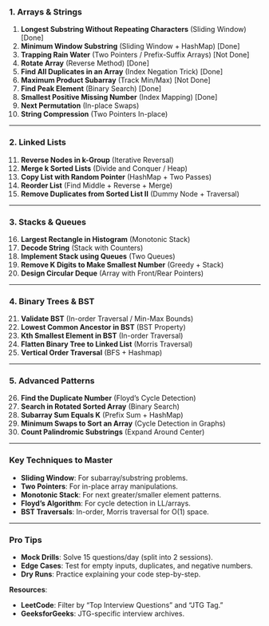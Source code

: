 
### **1. Arrays & Strings**  
1. **Longest Substring Without Repeating Characters** (Sliding Window)  [Done]
2. **Minimum Window Substring** (Sliding Window + HashMap)  [Done]
3. **Trapping Rain Water** (Two Pointers / Prefix-Suffix Arrays)  [Not Done]
4. **Rotate Array** (Reverse Method)  [Done]
5. **Find All Duplicates in an Array** (Index Negation Trick)  [Done]
6. **Maximum Product Subarray** (Track Min/Max)  [Not Done]
7. **Find Peak Element** (Binary Search)  [Done]
8. **Smallest Positive Missing Number** (Index Mapping)  [Done]
9. **Next Permutation** (In-place Swaps)  
10. **String Compression** (Two Pointers In-place)  

---

### **2. Linked Lists**  
11. **Reverse Nodes in k-Group** (Iterative Reversal)  
12. **Merge k Sorted Lists** (Divide and Conquer / Heap)  
13. **Copy List with Random Pointer** (HashMap + Two Passes)  
14. **Reorder List** (Find Middle + Reverse + Merge)  
15. **Remove Duplicates from Sorted List II** (Dummy Node + Traversal)  

---

### **3. Stacks & Queues**  
16. **Largest Rectangle in Histogram** (Monotonic Stack)  
17. **Decode String** (Stack with Counters)  
18. **Implement Stack using Queues** (Two Queues)  
19. **Remove K Digits to Make Smallest Number** (Greedy + Stack)  
20. **Design Circular Deque** (Array with Front/Rear Pointers)  

---

### **4. Binary Trees & BST**  
21. **Validate BST** (In-order Traversal / Min-Max Bounds)  
22. **Lowest Common Ancestor in BST** (BST Property)  
23. **Kth Smallest Element in BST** (In-order Traversal)  
24. **Flatten Binary Tree to Linked List** (Morris Traversal)  
25. **Vertical Order Traversal** (BFS + Hashmap)  

---

### **5. Advanced Patterns**  
26. **Find the Duplicate Number** (Floyd’s Cycle Detection)  
27. **Search in Rotated Sorted Array** (Binary Search)  
28. **Subarray Sum Equals K** (Prefix Sum + HashMap)  
29. **Minimum Swaps to Sort an Array** (Cycle Detection in Graphs)  
30. **Count Palindromic Substrings** (Expand Around Center)  

---

### **Key Techniques to Master**  
- **Sliding Window**: For subarray/substring problems.  
- **Two Pointers**: For in-place array manipulations.  
- **Monotonic Stack**: For next greater/smaller element patterns.  
- **Floyd’s Algorithm**: For cycle detection in LL/arrays.  
- **BST Traversals**: In-order, Morris traversal for O(1) space.  

---

### **Pro Tips**  
- **Mock Drills**: Solve 15 questions/day (split into 2 sessions).  
- **Edge Cases**: Test for empty inputs, duplicates, and negative numbers.  
- **Dry Runs**: Practice explaining your code step-by-step.  

**Resources**:  
- **LeetCode**: Filter by “Top Interview Questions” and “JTG Tag.”  
- **GeeksforGeeks**: JTG-specific interview archives.  

